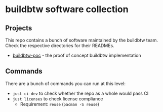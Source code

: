 # buildbtw software collection

## Projects

This repo contains a bunch of software maintained by the buildbtw team.
Check the respective directories for their READMEs.

- [buildbtw-poc](/buildbtw-poc) - the proof of concept buildbtw implementation

## Commands

There are a bunch of commands you can run at this level:

- `just ci-dev` to check whether the repo as a whole would pass CI
- `just licenses` to check license compliance
    - Requirement: `reuse` (`pacman -S reuse`)
